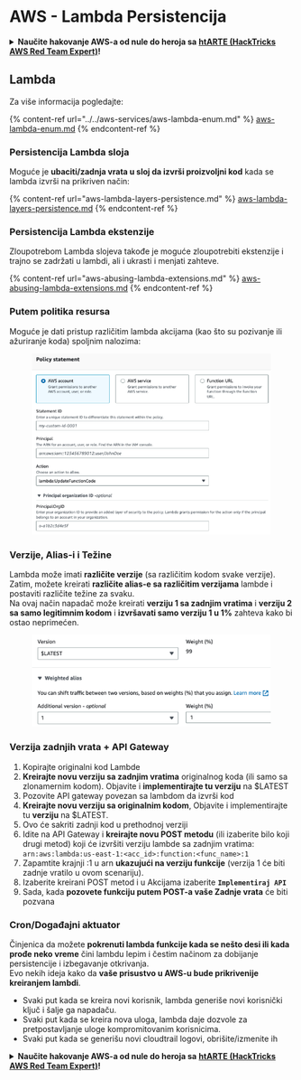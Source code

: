 # AWS - Lambda Persistencija

<details>

<summary><strong>Naučite hakovanje AWS-a od nule do heroja sa</strong> <a href="https://training.hacktricks.xyz/courses/arte"><strong>htARTE (HackTricks AWS Red Team Expert)</strong></a><strong>!</strong></summary>

Drugi načini podrške HackTricks-u:

* Ako želite da vidite **vašu kompaniju reklamiranu na HackTricks-u** ili da **preuzmete HackTricks u PDF formatu** proverite [**PLANOVE ZA PRIJAVU**](https://github.com/sponsors/carlospolop)!
* Nabavite [**zvanični PEASS & HackTricks swag**](https://peass.creator-spring.com)
* Otkrijte [**The PEASS Family**](https://opensea.io/collection/the-peass-family), našu kolekciju ekskluzivnih [**NFT-ova**](https://opensea.io/collection/the-peass-family)
* **Pridružite se** 💬 [**Discord grupi**](https://discord.gg/hRep4RUj7f) ili [**telegram grupi**](https://t.me/peass) ili nas **pratite** na **Twitteru** 🐦 [**@hacktricks\_live**](https://twitter.com/hacktricks\_live)**.**
* **Podelite svoje hakovanje trikove slanjem PR-ova na** [**HackTricks**](https://github.com/carlospolop/hacktricks) i [**HackTricks Cloud**](https://github.com/carlospolop/hacktricks-cloud) github repozitorijume.

</details>

## Lambda

Za više informacija pogledajte:

{% content-ref url="../../aws-services/aws-lambda-enum.md" %}
[aws-lambda-enum.md](../../aws-services/aws-lambda-enum.md)
{% endcontent-ref %}

### Persistencija Lambda sloja

Moguće je **ubaciti/zadnja vrata u sloj da izvrši proizvoljni kod** kada se lambda izvrši na prikriven način:

{% content-ref url="aws-lambda-layers-persistence.md" %}
[aws-lambda-layers-persistence.md](aws-lambda-layers-persistence.md)
{% endcontent-ref %}

### Persistencija Lambda ekstenzije

Zloupotrebom Lambda slojeva takođe je moguće zloupotrebiti ekstenzije i trajno se zadržati u lambdi, ali i ukrasti i menjati zahteve.

{% content-ref url="aws-abusing-lambda-extensions.md" %}
[aws-abusing-lambda-extensions.md](aws-abusing-lambda-extensions.md)
{% endcontent-ref %}

### Putem politika resursa

Moguće je dati pristup različitim lambda akcijama (kao što su pozivanje ili ažuriranje koda) spoljnim nalozima:

<figure><img src="../../../../.gitbook/assets/image (255).png" alt=""><figcaption></figcaption></figure>

### Verzije, Alias-i i Težine

Lambda može imati **različite verzije** (sa različitim kodom svake verzije).\
Zatim, možete kreirati **različite alias-e sa različitim verzijama** lambde i postaviti različite težine za svaku.\
Na ovaj način napadač može kreirati **verziju 1 sa zadnjim vratima** i **verziju 2 sa samo legitimnim kodom** i **izvršavati samo verziju 1 u 1%** zahteva kako bi ostao neprimećen.

<figure><img src="../../../../.gitbook/assets/image (120).png" alt=""><figcaption></figcaption></figure>

### Verzija zadnjih vrata + API Gateway

1. Kopirajte originalni kod Lambde
2. **Kreirajte novu verziju sa zadnjim vratima** originalnog koda (ili samo sa zlonamernim kodom). Objavite i **implementirajte tu verziju** na $LATEST
1. Pozovite API gateway povezan sa lambdom da izvrši kod
3. **Kreirajte novu verziju sa originalnim kodom**, Objavite i implementirajte tu **verziju** na $LATEST.
1. Ovo će sakriti zadnji kod u prethodnoj verziji
4. Idite na API Gateway i **kreirajte novu POST metodu** (ili izaberite bilo koji drugi metod) koji će izvršiti verziju lambde sa zadnjim vratima: `arn:aws:lambda:us-east-1:<acc_id>:function:<func_name>:1`
1. Zapamtite krajnji :1 u arn **ukazujući na verziju funkcije** (verzija 1 će biti zadnje vratilo u ovom scenariju).
5. Izaberite kreirani POST metod i u Akcijama izaberite **`Implementiraj API`**
6. Sada, kada **pozovete funkciju putem POST-a vaše Zadnje vrata** će biti pozvana

### Cron/Događajni aktuator

Činjenica da možete **pokrenuti lambda funkcije kada se nešto desi ili kada prođe neko vreme** čini lambdu lepim i čestim načinom za dobijanje persistencije i izbegavanje otkrivanja.\
Evo nekih ideja kako da **vaše prisustvo u AWS-u bude prikrivenije kreiranjem lambdi**.

* Svaki put kada se kreira novi korisnik, lambda generiše novi korisnički ključ i šalje ga napadaču.
* Svaki put kada se kreira nova uloga, lambda daje dozvole za pretpostavljanje uloge kompromitovanim korisnicima.
* Svaki put kada se generišu novi cloudtrail logovi, obrišite/izmenite ih

<details>

<summary><strong>Naučite hakovanje AWS-a od nule do heroja sa</strong> <a href="https://training.hacktricks.xyz/courses/arte"><strong>htARTE (HackTricks AWS Red Team Expert)</strong></a><strong>!</strong></summary>

Drugi načini podrške HackTricks-u:

* Ako želite da vidite **vašu kompaniju reklamiranu na HackTricks-u** ili da **preuzmete HackTricks u PDF formatu** proverite [**PLANOVE ZA PRIJAVU**](https://github.com/sponsors/carlospolop)!
* Nabavite [**zvanični PEASS & HackTricks swag**](https://peass.creator-spring.com)
* Otkrijte [**The PEASS Family**](https://opensea.io/collection/the-peass-family), našu kolekciju ekskluzivnih [**NFT-ova**](https://opensea.io/collection/the-peass-family)
* **Pridružite se** 💬 [**Discord grupi**](https://discord.gg/hRep4RUj7f) ili [**telegram grupi**](https://t.me/peass) ili nas **pratite** na **Twitteru** 🐦 [**@hacktricks\_live**](https://twitter.com/hacktricks\_live)**.**
* **Podelite svoje hakovanje trikove slanjem PR-ova na** [**HackTricks**](https://github.com/carlospolop/hacktricks) i [**HackTricks Cloud**](https://github.com/carlospolop/hacktricks-cloud) github repozitorijume.

</details>
